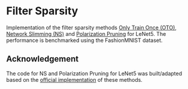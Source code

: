 # Filter Sparsity 

Implementation of the filter sparsity methods [Only Train Once (OTO)](https://arxiv.org/abs/2107.07467), [Network Slimming (NS)](https://arxiv.org/abs/1708.06519) and [Polarization Pruning](https://github.com/polarizationpruning/PolarizationPruning/blob/master/NIPS2020_PolarizationPruning.pdf) for LeNet5. The performance is benchmarked using the FashionMNIST dataset.

## Acknowledgement 
The code for NS and Polarization Pruning for LeNet5 was built/adapted based on the [official implementation](https://github.com/polarizationpruning/PolarizationPruning/tree/master) of these methods. 
